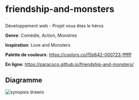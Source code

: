 # friendship-and-monsters</p>
Développement web - Projet vous êtes le héros</p>
**Genre**: Comédie, Action, Monstres</p>
**Inspiration**: Love and Monsters</p>
**Palette de couleurs**: https://coolors.co/f5b642-000723-ffffff</p>
**En ligne**: https://paracoco.github.io/friendship-and-monsters/
## Diagramme
![synopsis drawio](https://user-images.githubusercontent.com/70410591/136264235-64a37a98-be50-454f-a34f-e6f68297825d.png)
